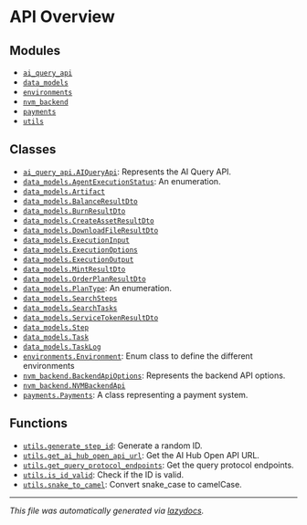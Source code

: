 <!-- markdownlint-disable -->

# API Overview

## Modules

- [`ai_query_api`](./ai_query_api.md#module-ai_query_api)
- [`data_models`](./data_models.md#module-data_models)
- [`environments`](./environments.md#module-environments)
- [`nvm_backend`](./nvm_backend.md#module-nvm_backend)
- [`payments`](./payments.md#module-payments)
- [`utils`](./utils.md#module-utils)

## Classes

- [`ai_query_api.AIQueryApi`](./ai_query_api.md#class-aiqueryapi): Represents the AI Query API.
- [`data_models.AgentExecutionStatus`](./data_models.md#class-agentexecutionstatus): An enumeration.
- [`data_models.Artifact`](./data_models.md#class-artifact)
- [`data_models.BalanceResultDto`](./data_models.md#class-balanceresultdto)
- [`data_models.BurnResultDto`](./data_models.md#class-burnresultdto)
- [`data_models.CreateAssetResultDto`](./data_models.md#class-createassetresultdto)
- [`data_models.DownloadFileResultDto`](./data_models.md#class-downloadfileresultdto)
- [`data_models.ExecutionInput`](./data_models.md#class-executioninput)
- [`data_models.ExecutionOptions`](./data_models.md#class-executionoptions)
- [`data_models.ExecutionOutput`](./data_models.md#class-executionoutput)
- [`data_models.MintResultDto`](./data_models.md#class-mintresultdto)
- [`data_models.OrderPlanResultDto`](./data_models.md#class-orderplanresultdto)
- [`data_models.PlanType`](./data_models.md#class-plantype): An enumeration.
- [`data_models.SearchSteps`](./data_models.md#class-searchsteps)
- [`data_models.SearchTasks`](./data_models.md#class-searchtasks)
- [`data_models.ServiceTokenResultDto`](./data_models.md#class-servicetokenresultdto)
- [`data_models.Step`](./data_models.md#class-step)
- [`data_models.Task`](./data_models.md#class-task)
- [`data_models.TaskLog`](./data_models.md#class-tasklog)
- [`environments.Environment`](./environments.md#class-environment): Enum class to define the different environments
- [`nvm_backend.BackendApiOptions`](./nvm_backend.md#class-backendapioptions): Represents the backend API options.
- [`nvm_backend.NVMBackendApi`](./nvm_backend.md#class-nvmbackendapi)
- [`payments.Payments`](./payments.md#class-payments): A class representing a payment system.

## Functions

- [`utils.generate_step_id`](./utils.md#function-generate_step_id): Generate a random ID.
- [`utils.get_ai_hub_open_api_url`](./utils.md#function-get_ai_hub_open_api_url): Get the AI Hub Open API URL.
- [`utils.get_query_protocol_endpoints`](./utils.md#function-get_query_protocol_endpoints): Get the query protocol endpoints.
- [`utils.is_id_valid`](./utils.md#function-is_id_valid): Check if the ID is valid.
- [`utils.snake_to_camel`](./utils.md#function-snake_to_camel): Convert snake_case to camelCase.


---

_This file was automatically generated via [lazydocs](https://github.com/ml-tooling/lazydocs)._
